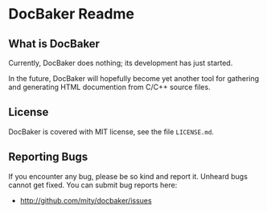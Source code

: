 
# DocBaker Readme


## What is DocBaker

Currently, DocBaker does nothing; its development has just started.

In the future, DocBaker will hopefully become yet another tool for gathering
and generating HTML documention from C/C++ source files.


## License

DocBaker is covered with MIT license, see the file `LICENSE.md`.


## Reporting Bugs

If you encounter any bug, please be so kind and report it. Unheard bugs cannot
get fixed. You can submit bug reports here:

* http://github.com/mity/docbaker/issues
